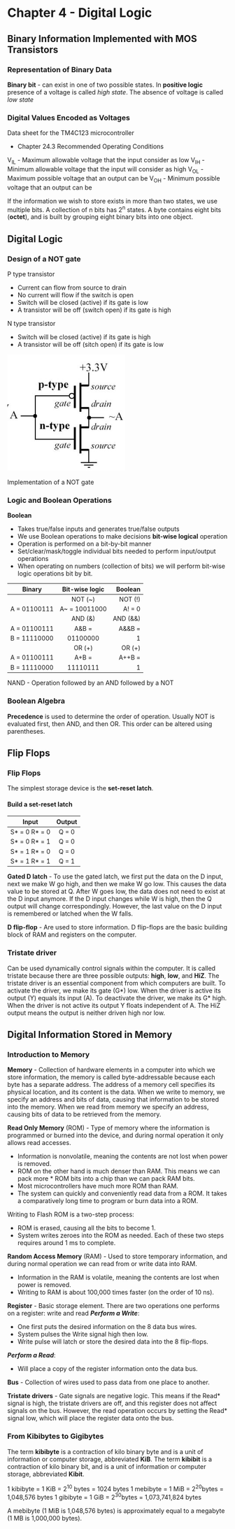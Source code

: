 # Chapter 4 - Digital Logic

## Binary Information Implemented with MOS Transistors

### Representation of Binary Data
**Binary bit** - can exist in one of two possible states.
In **positive logic** presence of a voltage is called *high state*. The
absence of voltage is called *low state*

### Digital Values Encoded as Voltages
Data sheet for the TM4C123 microcontroller

* Chapter 24.3 Recommended Operating Conditions

V<sub>IL</sub> - Maximum allowable voltage that the input consider as low
V<sub>IH</sub> - Minimum allowable voltage that the input will  consider as high
V<sub>OL</sub> - Maximum possible voltage that an output can be 
V<sub>OH</sub> - Minimum possible voltage that  an output can be

If the information we wish to store exists in more than two states, we use multiple bits.
A collection of n bits has 2<sup>n</sup> states.
A byte contains eight bits (**octet**), and is built by grouping eight
binary bits into one object.

## Digital Logic
### Design of a NOT gate
P type transistor
* Current can flow from source to drain
* No current will flow if the switch is open
* Switch will be closed (active) if its gate is low
* A transistor will be off (switch open) if its gate is high

N type transistor
* Switch will be closed (active) if its gate is high
* A transistor will be off (sitch open) if its gate is low

![](NOT_Gate.jpg)

Implementation of a NOT gate

### Logic and Boolean Operations
**Boolean**
* Takes true/false inputs and generates true/false outputs
* We use Boolean operations to make decisions
**bit-wise logical** operation 
* Operation is performed on a bit-by-bit manner 
* Set/clear/mask/toggle individual bits needed to perform input/output
operations
* When operating on numbers (collection of bits) we will perform bit-wise
logic operations bit by bit.

| Binary        | Bit-wise logic | Boolean |
| -----------   |:--------------:| -------:|
|               | NOT (~)        | NOT (!) |
|A = 01100111   | A~ = 10011000  |  A! = 0 |
|               | AND (&)        | AND (&&)|
| A = 01100111  |  A&B =         |  A&&B = |
| B = 11110000  |  01100000      |   1     |
|               | OR (+)         | OR (+)  |
| A = 01100111  |  A+B =         |  A++B = |
| B = 11110000  |  11110111      |   1     |

NAND - Operation followed by an AND followed by a NOT

### Boolean Algebra
**Precedence** is used to determine the order of operation. Usually NOT is
evaluated first, then AND, and then OR. This order can be altered using
parentheses.

## Flip Flops
### Flip Flops
The simplest storage device is the **set-reset latch**.
#### Build a set-reset latch
| Input                 | Output|
| ----------------------|:-----:|
|  S* = 0       R* = 0  | Q = 0 |        
|  S* = 0       R* = 1  | Q = 0 |        
|  S* = 1       R* = 0  | Q = 0 |
|  S* = 1       R* = 1  | Q = 1 |

**Gated D latch** - To use the gated latch, we first put the data on the D
input, next we make W go high, and then we make W go low. This causes the
data value to be stored at Q. After W goes low, the data does not need to
exist at the D input anymore. If the D input changes while W is high, then
the Q output will change correspondingly. However, the last value on the D
input is remembered or latched when the W falls.

**D flip-flop** - Are used to store information. D flip-flops are the basic building block of RAM and registers on the computer.

### Tristate driver
Can be used dynamically control signals within the computer. It is called
tristate because there are three possible outputs: **high**, **low**, and
**HiZ**. The tristate driver is an essential component from which computers
are built. 
To activate the driver, we make its gate (G*) low. When the driver is active
its output (Y) equals its input (A). 
To deactivate the driver, we make its G* high. When the driver is not active
its output Y floats independent of A. 
The HiZ output means the output is neither driven high nor low. 

## Digital Information Stored in Memory
### Introduction to Memory
**Memory** - Collection of hardware elements in a computer into which we store information, the memory is called byte-addressable because each byte
has a separate address.
The address of a memory cell specifies its physical location, and its
content is the data. When we write to memory, we specify an address and bits
of data, causing that information to be stored into the memory.
When we read from memory we specify an address, causing bits of data to be
retrieved from the memory. 

**Read Only Memory** (ROM) - Type of memory where the information is
programmed or burned into the device, and during normal operation it only
allows read accesses. 
* Information is nonvolatile, meaning the contents are not lost when power is
removed.
* ROM on the other hand is much denser than RAM. This means we can pack more * ROM bits into a chip than we can pack RAM bits. 
* Most microcontrollers have much more ROM than RAM.
* The system can quickly and conveniently read data from a ROM. It takes a
comparatively long time to program or burn data into a ROM.

Writing to Flash ROM is a two-step process:
* ROM is erased, causing all the bits to become 1. 
* System writes zeroes into the ROM as needed. Each of these two steps
requires around 1 ms to complete.

**Random Access Memory** (RAM) - Used to store temporary information, and during normal operation we can read from or write data into RAM.

* Information in the RAM is volatile, meaning the contents are lost when power is removed.
* Writing to RAM is about 100,000 times faster (on the order of 10 ns). 

**Register** - Basic storage element.
There are two operations one performs on a register: write and read
_**Perform a Write**_:
* One first puts the desired information on the 8 data bus wires.
* System pulses the Write signal high then low. 
* Write pulse will latch or store the desired data into the 8 flip-flops.

_**Perform a Read**_:
* Will place a copy of the register information onto the data bus. 

**Bus** - Collection of wires used to pass data from one place to another.

**Tristate drivers** - Gate signals are negative logic. This means if the Read* signal is high, the tristate drivers are off, and this register does not affect signals on the bus. However, the read operation occurs by setting the Read* signal low, which will place the register data onto the bus.

### From Kibibytes to Gigibytes
The term **kibibyte** is a contraction of kilo binary byte and is a unit of
information or computer storage, abbreviated **KiB**.
The term **kibibit** is a contraction of kilo binary bit, and is a unit of
information or computer storage, abbreviated **Kibit**.

1 kibibyte = 1 KiB = 2<sup>10</sup> bytes = 1024 bytes
1 mebibyte = 1 MiB = 2<sup>20</sup>bytes = 1,048,576 bytes
1 gibibyte = 1 GiB = 2<sup>30</sup>bytes = 1,073,741,824 bytes

A mebibyte (1 MiB is 1,048,576 bytes) is approximately equal to a megabyte
(1 MB is 1,000,000 bytes).
